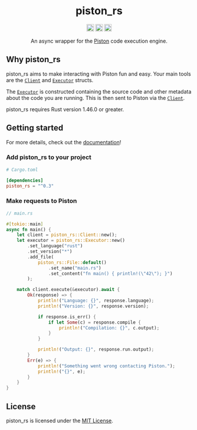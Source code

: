 <h1 align="center">piston_rs</h1>
<p align="center">
<a href="https://crates.io/crates/piston_rs"><img height="20" alt="Crate" src="https://img.shields.io/crates/v/piston_rs"></a>
<a href="https://crates.io/crates/piston_rs"><img height="20" alt="Docs" src="https://img.shields.io/docsrs/piston_rs"></a>
<a href="https://github.com/Jonxslays/piston_rs/actions/workflows/ci.yml"><img height="20" alt="Build" src="https://img.shields.io/github/workflow/status/Jonxslays/piston_rs/CI"></a>
</p>

<p align="center">An async wrapper for the <a href="https://github.com/engineer-man/piston">Piston</a> code execution engine.</p>

## Why piston_rs

piston_rs aims to make interacting with Piston fun and easy. Your main
tools are the [`Client`](https://docs.rs/piston_rs/latest/piston_rs/struct.Client.html)
and [`Executor`](https://docs.rs/piston_rs/latest/piston_rs/struct.Executor.html) structs.

The [`Executor`](https://docs.rs/piston_rs/latest/piston_rs/struct.Executor.html)
is constructed containing the source code and other metadata about the code you are
running. This is then sent to Piston via the
[`Client`](https://docs.rs/piston_rs/latest/piston_rs/struct.Client.html).

piston_rs requires Rust version 1.46.0 or greater.

## Getting started

For more details, check out the [documentation](https://docs.rs/piston_rs/latest)!

### Add piston_rs to your project

```toml
# Cargo.toml

[dependencies]
piston_rs = "^0.3"
```

### Make requests to Piston

```rs
// main.rs

#[tokio::main]
async fn main() {
    let client = piston_rs::Client::new();
    let executor = piston_rs::Executor::new()
        .set_language("rust")
        .set_version("*")
        .add_file(
            piston_rs::File::default()
                .set_name("main.rs")
                .set_content("fn main() { println!(\"42\"); }")
        );

    match client.execute(&executor).await {
        Ok(response) => {
            println!("Language: {}", response.language);
            println!("Version: {}", response.version);

            if response.is_err() {
                if let Some(c) = response.compile {
                    println!("Compilation: {}", c.output);
                }
            }

            println!("Output: {}", response.run.output);
        }
        Err(e) => {
            println!("Something went wrong contacting Piston.");
            println!("{}", e);
        }
    }
}
```

## License

piston_rs is licensed under the [MIT License](https://github.com/Jonxslays/piston_rs/blob/master/LICENSE).
